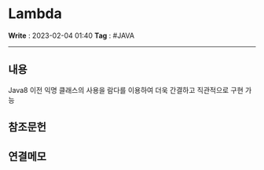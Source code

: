 # Lambda
**Write** : 2023-02-04 01:40
**Tag** : #JAVA
***
## 내용
Java8 이전 익명 클래스의 사용을 람다를 이용하여 더욱 간결하고 직관적으로 구현 가능


## 참조문헌

## 연결메모
